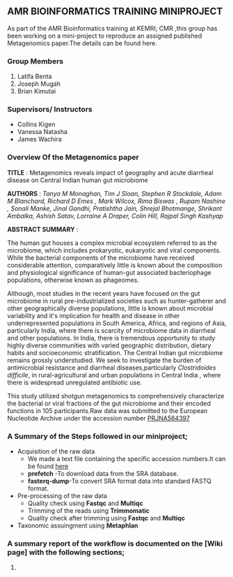 ## AMR BIOINFORMATICS TRAINING MINIPROJECT
As part of the AMR Bioinformatics training at KEMRI; CMR ,this group has been  working on a mini-project to reproduce an assigned published Metagenomics paper.The details can be found here.


### Group Members
1. Latifa Benta
2. Joseph Mugah
3. Brian Kimutai
   
### Supervisors/ Instructors
- Collins Kigen
- Vanessa Natasha
- James Wachira


### Overview Of the Metagenomics paper
**TITLE** : Metagenomics reveals impact of geography and acute diarrheal disease on Central Indian human gut microbiome

**AUTHORS** : *Tanya M Monaghan, Tim J Sloan, Stephen R Stockdale, Adam M Blanchard, Richard D Emes , Mark Wilcox, Rima Biswas , Rupam Nashine , Sonali Manke, Jinal Gandhi, Pratishtha Jain, Shrejal Bhotmange, Shrikant Ambalka, Ashish Satav, Lorraine A Draper, Colin Hill, Rajpal Singh Kashyap*

**ABSTRACT SUMMARY** : 

The human gut houses a complex microbial ecosystem referred to as the microbiome, which includes prokaryotic, eukaryotic and viral components. While the bacterial components of the microbiome have received considerable attention, comparatively little is known about the composition and physiological significance of human-gut associated bacteriophage populations, otherwise known as phageomes.

Although, most studies in the recent years have focused on the gut microbiome in rural pre-industrialized societies such as hunter-gatherer and other geographically diverse populations, little is known about microbial variability and it's implication for health and disease in other underrepresented populations in South America, Africa, and regions of Asia, particularly India, where there is scarcity of microbiome data in diarrheal and other populations.
In India, there is tremendous opportunity to study highly diverse communities with varied geographic distribution, dietary habits and socioeconomic stratification. The Central Indian gut microbiome remains grossly understudied. We seek to investigate the burden of antimicrobial resistance and diarrheal diseases,particularly *Clostridoides difficile*, in rural-agricultural and urban populations in Central India , where there is widespread unregulated antibiotic use. 

This study utilized shotgun metagenomics to comprehensively characterize the bacterial or viral fractions of the gut microbiome and their encoded functions in 105 participants.Raw data was submitted to the European Nucleotide Archive under the accession number [PRJNA564397](https://www.ncbi.nlm.nih.gov/bioproject/PRJNA564397)

### A Summary of the Steps followed in our miniproject;
- Acquisition of the raw data
     - We made a text file containing the specific accession numbers.It can be found [here](https://github.com/LatifahBenta/Miniproject-Metagenomics/blob/main/Raw%20Data/SRA_accessions.txt)
     - **prefetch** -To download data from the SRA database.
     - **fasterq-dump**-To convert SRA format data into standard FASTQ format.
- Pre-processing of the raw data
     - Quality check using **Fastqc** and **Multiqc**
     - Trimming of the reads using **Trimmomatic**
     - Quality check after trimming using **Fastqc** and **Multiqc**
-  Taxonomic assuingment using **Metaphlan**

### A summary report of the workflow is documented on the [Wiki page] with the following sections;
1.
